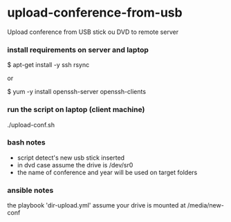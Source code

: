 # upload-conference-from-usb
Upload conference from USB stick ou DVD to remote server

### install requirements on server and laptop
$ apt-get install -y ssh rsync

or

$ yum -y install openssh-server openssh-clients

### run the script on laptop (client machine)
./upload-conf.sh

### bash notes
- script detect's new usb stick inserted
- in dvd case assume the drive is /dev/sr0
- the name of conference and year will be used on target folders

### ansible notes
the playbook 'dir-upload.yml' assume your drive is mounted at /media/new-conf
